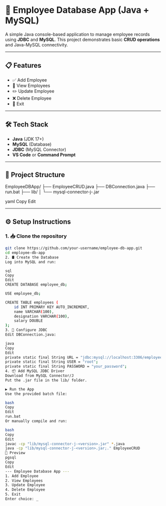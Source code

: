 # 🧾 Employee Database App (Java + MySQL)

A simple Java console-based application to manage employee records using **JDBC** and **MySQL**. This project demonstrates basic **CRUD operations** and Java-MySQL connectivity.

---

## 📋 Features

- ✅ Add Employee
- 📄 View Employees
- ✏️ Update Employee
- ❌ Delete Employee
- 🚪 Exit

---

## 🛠️ Tech Stack

- **Java** (JDK 17+)
- **MySQL** (Database)
- **JDBC** (MySQL Connector)
- **VS Code** or **Command Prompt**

---

## 📂 Project Structure

EmployeeDBApp/
├── EmployeeCRUD.java
├── DBConnection.java
├── run.bat
├── lib/
│ └── mysql-connector-j-<version>.jar

yaml
Copy
Edit

---

## ⚙️ Setup Instructions

### 1. 📥 Clone the repository
```bash
git clone https://github.com/your-username/employee-db-app.git
cd employee-db-app
2. 🛢️ Create the Database
Log into MySQL and run:

sql
Copy
Edit
CREATE DATABASE employee_db;

USE employee_db;

CREATE TABLE employees (
    id INT PRIMARY KEY AUTO_INCREMENT,
    name VARCHAR(100),
    designation VARCHAR(100),
    salary DOUBLE
);
3. 📌 Configure JDBC
Edit DBConnection.java:

java
Copy
Edit
private static final String URL = "jdbc:mysql://localhost:3306/employee_db";
private static final String USER = "root";
private static final String PASSWORD = "your_password";
4. 📦 Add MySQL JDBC Driver
Download from MySQL Connector/J
Put the .jar file in the lib/ folder.

▶️ Run the App
Use the provided batch file:

bash
Copy
Edit
run.bat
Or manually compile and run:

bash
Copy
Edit
javac -cp "lib/mysql-connector-j-<version>.jar" *.java
java -cp "lib/mysql-connector-j-<version>.jar;." EmployeeCRUD
📸 Preview
pgsql
Copy
Edit
--- Employee Database App ---
1. Add Employee
2. View Employees
3. Update Employee
4. Delete Employee
5. Exit
Enter choice: _
